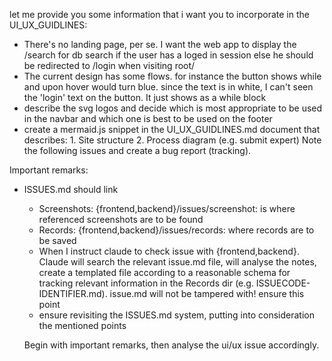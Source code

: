 let me provide you some information that i want you to incorporate in the UI_UX_GUIDLINES:
- There's no landing page, per se. I want the web app to display the /search for db search if the user has a loged in session else he should be redirected to /login when visiting root/
- The current design has some flows. for instance the button shows while and upon hover would turn blue. since the text is in white, I can't seen the 'login' text on the button. It just shows as a while block
- describe the svg logos and decide which is most appropriate to be used in the navbar and which one is best to be used on the footer
- create a mermaid.js snippet in the UI_UX_GUIDLINES.md document that describes: 1. Site structure 2. Process diagram (e.g. submit expert)
Note the following issues and create a bug report (tracking).

Important remarks:
- ISSUES.md should link 
  - Screenshots: {frontend,backend}/issues/screenshot: is where referenced screenshots are to be found
  - Records: {frontend,backend}/issues/records: where records are to be saved
  - When I instruct claude to check issue with {frontend,backend}. Claude will search the relevant issue.md file, will analyse the notes, create a templated file according to a reasonable schema for tracking relevant information in the Records dir (e.g. ISSUECODE-IDENTIFIER.md). issue.md will not be tampered with! ensure this point
  - ensure revisiting the ISSUES.md system, putting into consideration the mentioned points


  Begin with important remarks, then analyse the ui/ux issue accordingly.
